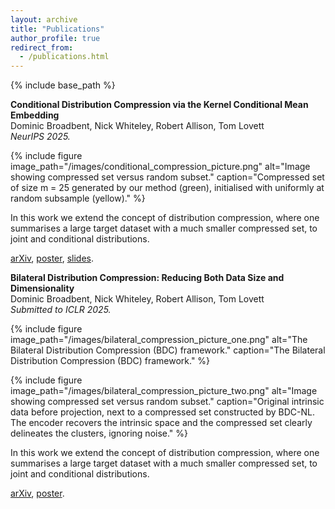 ```yaml
---
layout: archive
title: "Publications"
author_profile: true
redirect_from:
  - /publications.html
---
```



{% include base_path %}


**Conditional Distribution Compression via the Kernel Conditional Mean Embedding**  
Dominic Broadbent, Nick Whiteley, Robert Allison, Tom Lovett  
*NeurIPS 2025.*  

{% include figure image_path="/images/conditional_compression_picture.png" alt="Image showing compressed set versus random subset." caption="Compressed set of size m = 25 generated by our method
(green), initialised with uniformly at random subsample (yellow)."  %}

In this work we extend the concept of distribution compression, where one summarises a large target dataset with a much smaller compressed set, to joint and conditional distributions. 

[arXiv](https://arxiv.org/abs/2504.10139), 
[poster](/files/conditional_compression_poster.pdf),
[slides](/files/conditional_compression_slides.pdf).


**Bilateral Distribution Compression: Reducing Both Data Size and Dimensionality**  
Dominic Broadbent, Nick Whiteley, Robert Allison, Tom Lovett  
*Submitted to ICLR 2025.*  

{% include figure image_path="/images/bilateral_compression_picture_one.png" alt="The Bilateral Distribution Compression (BDC) framework." caption="The Bilateral Distribution Compression (BDC) framework."  %}

{% include figure image_path="/images/bilateral_compression_picture_two.png" alt="Image showing compressed set versus random subset." caption="Original intrinsic data before projection, next to
a compressed set constructed by BDC-NL. The encoder recovers the intrinsic space and the compressed set clearly delineates the clusters, ignoring noise."  %}

In this work we extend the concept of distribution compression, where one summarises a large target dataset with a much smaller compressed set, to joint and conditional distributions. 


[arXiv](https://arxiv.org/abs/2509.17543), [poster](/files/bilateral_compression_poster.pdf).
